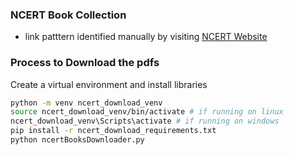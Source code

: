 ### NCERT Book Collection
- link patttern identified manually by visiting [NCERT Website](https://ncert.nic.in/textbook.php?)

### Process to Download the pdfs
Create a virtual environment and install libraries
```bash
python -m venv ncert_download_venv
source ncert_download_venv/bin/activate # if running on linux
ncert_download_venv\Scripts\activate # if running on windows
pip install -r ncert_download_requirements.txt
python ncertBooksDownloader.py
```
